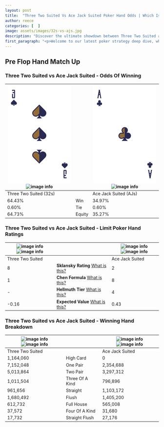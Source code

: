 ```yaml
---
layout: post
title:  "Three Two Suited Vs Ace Jack Suited Poker Hand Odds | Which Is The Better Hand In Poker? A Complete Guide"
author: reece
categories: [  ]
image: assets/images/32s-vs-ajs.jpg
description: "Discover the ultimate showdown between Three Two Suited and Ace Jack Suited in poker! Uncover the odds, strategies, and scenarios where one hand triumphs over the other. Get ready to up your poker game with this thrilling analysis."
first_paragraph: "<p>Welcome to our latest poker strategy deep dive, where we're pitting two distinct hands against each other in a high-stakes showdown: Three Two Suited vs Ace Jack Suited.</p><p>In the dynamic world of poker, every decision counts, and knowing which hand holds the upper hand is key to your success at the table.</p><p>In this article, we'll dissect these two hands, explore the scenarios where one dominates the other, and equip you with the knowledge to make strategic choices that can tip the odds in your favor.</p><p>Get ready to unravel the intriguing dynamics of these poker hands and elevate your game to new heights.</p>"
---
```




[comment]: # (sp0)

## Pre Flop Hand Match Up

<div class="table hand-ratings" markdown="1"> 



### Three Two Suited vs Ace Jack Suited - Odds Of Winning


    
| ![image info](assets/images/hand1/3.png) ![image info](assets/images/hand1/2s.png) |  | ![image info](assets/images/hand2/a.png) ![image info](assets/images/hand2/js.png) |
| -------- | -------- | -------- |
| Three Two Suited (32s) |  | Ace Jack Suited (AJs) |
| 64.43% | Win | 34.97% |
| 0.60% | Tie | 0.60% |
| 64.73% | Equity | 35.27% |




[comment]: # (sp1)



### Three Two Suited vs Ace Jack Suited - Limit Poker Hand Ratings


    
| ![image info](https://www.riverpairs.com/assets/images/hand1/3.png) ![image info](https://www.riverpairs.com/assets/images/hand1/2s.png) |  | ![image info](https://www.riverpairs.com/assets/images/hand2/a.png) ![image info](https://www.riverpairs.com/assets/images/hand2/js.png) |
| -------- | -------- | -------- |
| Three Two Suited |  | Ace Jack Suited |
| 8 | **Sklansky Rating** [What is this?](/sklansky-rating-explained) | 2 |
| 1 | **Chen Formula** [What is this?](/chen-formula-explained) | 8 |
| - | **Hellmuth Tier** [What is this?](/Hellmuth-tier-explained) | 4 |
| -0.16 | **Expected Value** [What is this?](/expected-value-explained) | 0.43 |




[comment]: # (sp2)



### Three Two Suited vs Ace Jack Suited - Winning Hand Breakdown


    
| ![image info](https://www.riverpairs.com/assets/images/hand1/3.png) ![image info](https://www.riverpairs.com/assets/images/hand1/2s.png) |  | ![image info](https://www.riverpairs.com/assets/images/hand2/a.png) ![image info](https://www.riverpairs.com/assets/images/hand2/js.png) |
| -------- | -------- | -------- |
| Three Two Suited |  | Ace Jack Suited |
| 1,164,060 | High Card | 0 |
| 7,152,048 | One Pair | 2,354,688 |
| 5,013,864 | Two Pair | 3,297,312 |
| 1,011,504 | Three Of A Kind | 796,896 |
| 961,656 | Straight | 1,103,172 |
| 1,680,492 | Flush | 1,405,200 |
| 612,732 | Full House | 565,008 |
| 37,572 | Four Of A Kind | 31,680 |
| 17,732 | Straight Flush | 27,176 |




[comment]: # (sp3)



</div>

[comment]: # (sp4)



[comment]: # (sp5)

